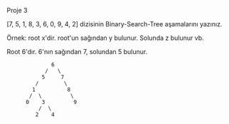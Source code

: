 Proje 3

[7, 5, 1, 8, 3, 6, 0, 9, 4, 2] dizisinin Binary-Search-Tree aşamalarını yazınız.

Örnek: root x'dir. root'un sağından y bulunur. Solunda z bulunur vb.

Root 6'dır. 6'nın sağından 7, solundan 5 bulunur.
 
 
                  6
                /   \
               5     7
             /        \
            1          8           
           /  \         \
          0    3         9
              /  \
             2    4
